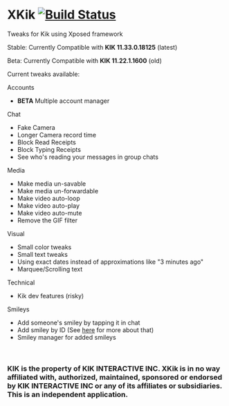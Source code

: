 # XKik [![Build Status](https://travis-ci.org/xkik-dev/XKik.svg?branch=master)](https://travis-ci.org/xkik-dev/XKik)
Tweaks for Kik using Xposed framework


Stable: Currently Compatible with <b>KIK 11.33.0.18125</b> (latest)

Beta: Currently Compatible with <b>KIK 11.22.1.1600</b> (old)

Current tweaks available:

Accounts
* **BETA** Multiple account manager

Chat
* Fake Camera
* Longer Camera record time
* Block Read Receipts
* Block Typing Receipts
* See who's reading your messages in group chats

Media
* Make media un-savable
* Make media un-forwardable
* Make video auto-loop
* Make video auto-play
* Make video auto-mute
* Remove the GIF filter

Visual
* Small color tweaks
* Small text tweaks
* Using exact dates instead of approximations like "3 minutes ago"
* Marquee/Scrolling text

Technical
* Kik dev features (risky)

Smileys
* Add someone's smiley by tapping it in chat
* Add smiley by ID (See <a href="https://github.com/xkik-dev/XKik/wiki/Smileys">here</a> for more about that)
* Smiley manager for added smileys

<br>
<h3>KIK is the property of KIK INTERACTIVE INC. XKik is in no way affiliated with, authorized, maintained, 
sponsored or endorsed by KIK INTERACTIVE INC or any of its affiliates or subsidiaries. This is an independent application.</h3>